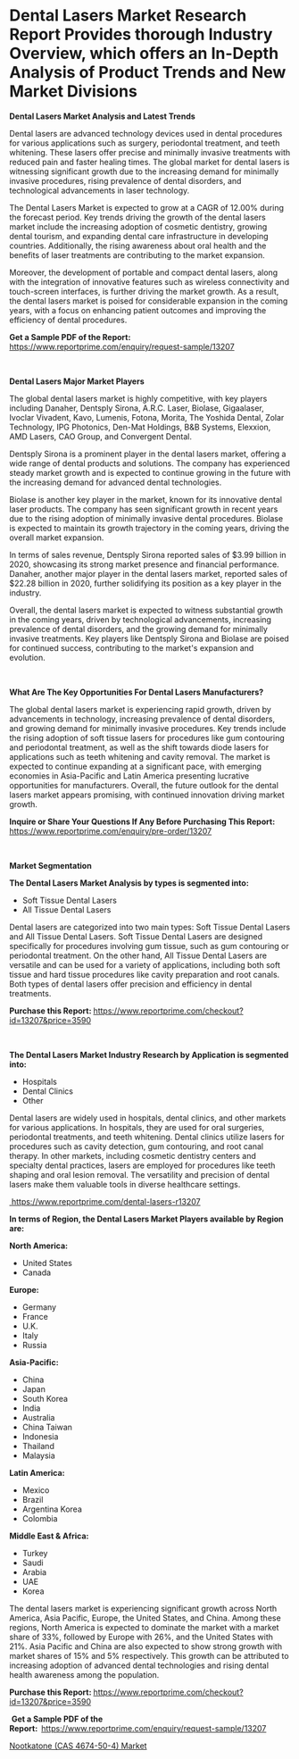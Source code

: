 <p><h1>Dental Lasers Market Research Report Provides thorough Industry Overview, which offers an In-Depth Analysis of Product Trends and New Market Divisions</h1></p><p><strong>Dental Lasers Market Analysis and Latest Trends</strong></p>
<p><p>Dental lasers are advanced technology devices used in dental procedures for various applications such as surgery, periodontal treatment, and teeth whitening. These lasers offer precise and minimally invasive treatments with reduced pain and faster healing times. The global market for dental lasers is witnessing significant growth due to the increasing demand for minimally invasive procedures, rising prevalence of dental disorders, and technological advancements in laser technology.</p><p>The Dental Lasers Market is expected to grow at a CAGR of 12.00% during the forecast period. Key trends driving the growth of the dental lasers market include the increasing adoption of cosmetic dentistry, growing dental tourism, and expanding dental care infrastructure in developing countries. Additionally, the rising awareness about oral health and the benefits of laser treatments are contributing to the market expansion.</p><p>Moreover, the development of portable and compact dental lasers, along with the integration of innovative features such as wireless connectivity and touch-screen interfaces, is further driving the market growth. As a result, the dental lasers market is poised for considerable expansion in the coming years, with a focus on enhancing patient outcomes and improving the efficiency of dental procedures.</p></p>
<p><strong>Get a Sample PDF of the Report:&nbsp;</strong> <a href="https://www.reportprime.com/enquiry/request-sample/13207">https://www.reportprime.com/enquiry/request-sample/13207</a></p>
<p>&nbsp;</p>
<p><strong>Dental Lasers Major Market Players</strong></p>
<p><p>The global dental lasers market is highly competitive, with key players including Danaher, Dentsply Sirona, A.R.C. Laser, Biolase, Gigaalaser, Ivoclar Vivadent, Kavo, Lumenis, Fotona, Morita, The Yoshida Dental, Zolar Technology, IPG Photonics, Den-Mat Holdings, B&B Systems, Elexxion, AMD Lasers, CAO Group, and Convergent Dental.</p><p>Dentsply Sirona is a prominent player in the dental lasers market, offering a wide range of dental products and solutions. The company has experienced steady market growth and is expected to continue growing in the future with the increasing demand for advanced dental technologies.</p><p>Biolase is another key player in the market, known for its innovative dental laser products. The company has seen significant growth in recent years due to the rising adoption of minimally invasive dental procedures. Biolase is expected to maintain its growth trajectory in the coming years, driving the overall market expansion.</p><p>In terms of sales revenue, Dentsply Sirona reported sales of $3.99 billion in 2020, showcasing its strong market presence and financial performance. Danaher, another major player in the dental lasers market, reported sales of $22.28 billion in 2020, further solidifying its position as a key player in the industry.</p><p>Overall, the dental lasers market is expected to witness substantial growth in the coming years, driven by technological advancements, increasing prevalence of dental disorders, and the growing demand for minimally invasive treatments. Key players like Dentsply Sirona and Biolase are poised for continued success, contributing to the market's expansion and evolution.</p></p>
<p>&nbsp;</p>
<p><strong>What Are The Key Opportunities For Dental Lasers Manufacturers?</strong></p>
<p><p>The global dental lasers market is experiencing rapid growth, driven by advancements in technology, increasing prevalence of dental disorders, and growing demand for minimally invasive procedures. Key trends include the rising adoption of soft tissue lasers for procedures like gum contouring and periodontal treatment, as well as the shift towards diode lasers for applications such as teeth whitening and cavity removal. The market is expected to continue expanding at a significant pace, with emerging economies in Asia-Pacific and Latin America presenting lucrative opportunities for manufacturers. Overall, the future outlook for the dental lasers market appears promising, with continued innovation driving market growth.</p></p>
<p><strong>Inquire or Share Your Questions If Any Before Purchasing This Report:</strong> <a href="https://www.reportprime.com/enquiry/pre-order/13207">https://www.reportprime.com/enquiry/pre-order/13207</a></p>
<p>&nbsp;</p>
<p><strong>Market Segmentation</strong></p>
<p><strong>The Dental Lasers Market Analysis by types is segmented into:</strong></p>
<p><ul><li>Soft Tissue Dental Lasers</li><li>All Tissue Dental Lasers</li></ul></p>
<p><p>Dental lasers are categorized into two main types: Soft Tissue Dental Lasers and All Tissue Dental Lasers. Soft Tissue Dental Lasers are designed specifically for procedures involving gum tissue, such as gum contouring or periodontal treatment. On the other hand, All Tissue Dental Lasers are versatile and can be used for a variety of applications, including both soft tissue and hard tissue procedures like cavity preparation and root canals. Both types of dental lasers offer precision and efficiency in dental treatments.</p></p>
<p><strong>Purchase this Report:&nbsp;</strong><a href="https://www.reportprime.com/checkout?id=13207&price=3590">https://www.reportprime.com/checkout?id=13207&price=3590</a></p>
<p>&nbsp;</p>
<p><strong>The Dental Lasers Market Industry Research by Application is segmented into:</strong></p>
<p><ul><li>Hospitals</li><li>Dental Clinics</li><li>Other</li></ul></p>
<p><p>Dental lasers are widely used in hospitals, dental clinics, and other markets for various applications. In hospitals, they are used for oral surgeries, periodontal treatments, and teeth whitening. Dental clinics utilize lasers for procedures such as cavity detection, gum contouring, and root canal therapy. In other markets, including cosmetic dentistry centers and specialty dental practices, lasers are employed for procedures like teeth shaping and oral lesion removal. The versatility and precision of dental lasers make them valuable tools in diverse healthcare settings.</p></p>
<p><a href="https://www.reportprime.com/dental-lasers-r13207">&nbsp;https://www.reportprime.com/dental-lasers-r13207</a></p>
<p><strong>In terms of Region, the Dental Lasers Market Players available by Region are:</strong></p>
<p>
    <p> <strong> North America: </strong>
        <ul>
            <li>United States</li>
            <li>Canada</li>
        </ul>
        </p> 
    <p> <strong> Europe: </strong>
        <ul>
            <li>Germany</li>
            <li>France</li>
            <li>U.K.</li>
            <li>Italy</li>
            <li>Russia</li>
        </ul>
        </p> 
    <p> <strong> Asia-Pacific: </strong>
        <ul>
            <li>China</li>
            <li>Japan</li>
            <li>South Korea</li>
            <li>India</li>
            <li>Australia</li>
            <li>China Taiwan</li>
            <li>Indonesia</li>
            <li>Thailand</li>
            <li>Malaysia</li>
        </ul>
        </p> 
    <p> <strong> Latin America: </strong>
        <ul>
            <li>Mexico</li>
            <li>Brazil</li>
            <li>Argentina Korea</li>
            <li>Colombia</li>
        </ul>
        </p> 
    <p> <strong> Middle East & Africa: </strong>
        <ul>
            <li>Turkey</li>
            <li>Saudi</li>
            <li>Arabia</li>
            <li>UAE</li>
            <li>Korea</li>
        </ul>
    </p>
    </p>
<p><p>The dental lasers market is experiencing significant growth across North America, Asia Pacific, Europe, the United States, and China. Among these regions, North America is expected to dominate the market with a market share of 33%, followed by Europe with 26%, and the United States with 21%. Asia Pacific and China are also expected to show strong growth with market shares of 15% and 5% respectively. This growth can be attributed to increasing adoption of advanced dental technologies and rising dental health awareness among the population.</p></p>
<p><strong>Purchase this Report: </strong><a href="https://www.reportprime.com/checkout?id=13207&price=3590">https://www.reportprime.com/checkout?id=13207&price=3590</a></p>
<p>&nbsp;<strong>Get a Sample PDF of the Report:&nbsp;&nbsp;</strong><a href="https://www.reportprime.com/enquiry/request-sample/13207">https://www.reportprime.com/enquiry/request-sample/13207</a></p>
<p><strong></strong></p>
<p><p><a href="https://invited-way-688.notion.site/Nootkatone-CAS-4674-50-4-Market-Trends-and-Market-Analysis-forecasted-for-period-2024-2031-9e7b2977acaa46f887fc42fdd824922f">Nootkatone (CAS 4674-50-4) Market</a></p></p>